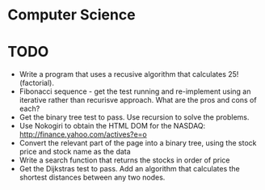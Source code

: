 # Computer Science

# TODO

* Write a program that uses a recusive algorithm that calculates 25! (factorial).
* Fibonacci sequence - get the test running and re-implement using an iterative rather than recurisve approach. What are the pros and cons of each?
* Get the binary tree test to pass. Use recursion to solve the problems.
* Use Nokogiri to obtain the HTML DOM for the NASDAQ: http://finance.yahoo.com/actives?e=o
* Convert the relevant part of the page into a binary tree, using the stock price and stock name as the data
* Write a search function that returns the stocks in order of price
* Get the Dijkstras test to pass. Add an algorithm that calculates the shortest distances between any two nodes.
